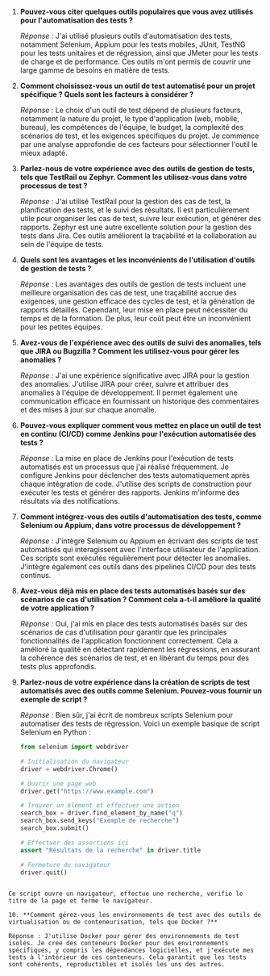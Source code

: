 1. **Pouvez-vous citer quelques outils populaires que vous avez utilisés pour l'automatisation des tests ?**
   
   *Réponse :* J'ai utilisé plusieurs outils d'automatisation des tests, notamment Selenium, Appium pour les tests mobiles, JUnit, TestNG pour les tests unitaires et de régression, ainsi que JMeter pour les tests de charge et de performance. Ces outils m'ont permis de couvrir une large gamme de besoins en matière de tests.

2. **Comment choisissez-vous un outil de test automatisé pour un projet spécifique ? Quels sont les facteurs à considérer ?**

   *Réponse :* Le choix d'un outil de test dépend de plusieurs facteurs, notamment la nature du projet, le type d'application (web, mobile, bureau), les compétences de l'équipe, le budget, la complexité des scénarios de test, et les exigences spécifiques du projet. Je commence par une analyse approfondie de ces facteurs pour sélectionner l'outil le mieux adapté.

3. **Parlez-nous de votre expérience avec des outils de gestion de tests, tels que TestRail ou Zephyr. Comment les utilisez-vous dans votre processus de test ?**

   *Réponse :* J'ai utilisé TestRail pour la gestion des cas de test, la planification des tests, et le suivi des résultats. Il est particulièrement utile pour organiser les cas de test, suivre leur exécution, et générer des rapports. Zephyr est une autre excellente solution pour la gestion des tests dans Jira. Ces outils améliorent la traçabilité et la collaboration au sein de l'équipe de tests.

4. **Quels sont les avantages et les inconvénients de l'utilisation d'outils de gestion de tests ?**

   *Réponse :* Les avantages des outils de gestion de tests incluent une meilleure organisation des cas de test, une traçabilité accrue des exigences, une gestion efficace des cycles de test, et la génération de rapports détaillés. Cependant, leur mise en place peut nécessiter du temps et de la formation. De plus, leur coût peut être un inconvénient pour les petites équipes.

5. **Avez-vous de l'expérience avec des outils de suivi des anomalies, tels que JIRA ou Bugzilla ? Comment les utilisez-vous pour gérer les anomalies ?**

   *Réponse :* J'ai une expérience significative avec JIRA pour la gestion des anomalies. J'utilise JIRA pour créer, suivre et attribuer des anomalies à l'équipe de développement. Il permet également une communication efficace en fournissant un historique des commentaires et des mises à jour sur chaque anomalie.

6. **Pouvez-vous expliquer comment vous mettez en place un outil de test en continu (CI/CD) comme Jenkins pour l'exécution automatisée des tests ?**

   *Réponse :* La mise en place de Jenkins pour l'exécution de tests automatisés est un processus que j'ai réalisé fréquemment. Je configure Jenkins pour déclencher des tests automatiquement après chaque intégration de code. J'utilise des scripts de construction pour exécuter les tests et générer des rapports. Jenkins m'informe des résultats via des notifications.

7. **Comment intégrez-vous des outils d'automatisation des tests, comme Selenium ou Appium, dans votre processus de développement ?**

   *Réponse :* J'intègre Selenium ou Appium en écrivant des scripts de test automatisés qui interagissent avec l'interface utilisateur de l'application. Ces scripts sont exécutés régulièrement pour détecter les anomalies. J'intègre également ces outils dans des pipelines CI/CD pour des tests continus.

8. **Avez-vous déjà mis en place des tests automatisés basés sur des scénarios de cas d'utilisation ? Comment cela a-t-il amélioré la qualité de votre application ?**

   *Réponse :* Oui, j'ai mis en place des tests automatisés basés sur des scénarios de cas d'utilisation pour garantir que les principales fonctionnalités de l'application fonctionnent correctement. Cela a amélioré la qualité en détectant rapidement les régressions, en assurant la cohérence des scénarios de test, et en libérant du temps pour des tests plus approfondis.

9. **Parlez-nous de votre expérience dans la création de scripts de test automatisés avec des outils comme Selenium. Pouvez-vous fournir un exemple de script ?**

   *Réponse :* Bien sûr, j'ai écrit de nombreux scripts Selenium pour automatiser des tests de régression. Voici un exemple basique de script Selenium en Python :
   
   ```python
   from selenium import webdriver
   
   # Initialisation du navigateur
   driver = webdriver.Chrome()
   
   # Ouvrir une page web
   driver.get("https://www.example.com")
   
   # Trouver un élément et effectuer une action
   search_box = driver.find_element_by_name("q")
   search_box.send_keys("Exemple de recherche")
   search_box.submit()
   
   # Effectuer des assertions ici
   assert "Résultats de la recherche" in driver.title
   
   # Fermeture du navigateur
   driver.quit()

````

Ce script ouvre un navigateur, effectue une recherche, vérifie le titre de la page et ferme le navigateur.

10. **Comment gérez-vous les environnements de test avec des outils de virtualisation ou de conteneurisation, tels que Docker ?**

Réponse : J'utilise Docker pour gérer des environnements de test isolés. Je crée des conteneurs Docker pour des environnements spécifiques, y compris les dépendances logicielles, et j'exécute mes tests à l'intérieur de ces conteneurs. Cela garantit que les tests sont cohérents, reproductibles et isolés les uns des autres.
